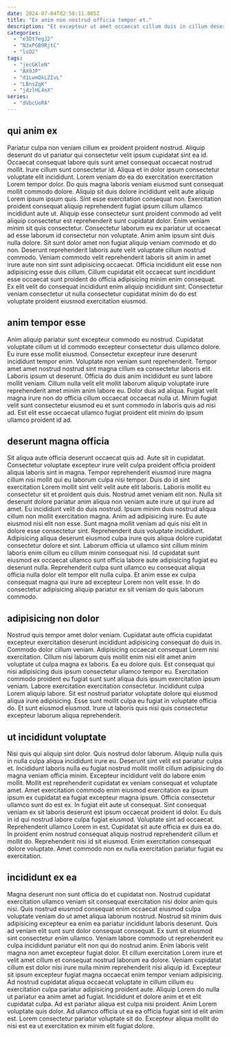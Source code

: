 ```yaml
---
date: 2024-07-04T02:58:11.805Z
title: "Ex anim non nostrud officia tempor et."
description: "Et excepteur ut amet occaecat cillum duis in cillum deserunt qui ipsum Lorem sunt tempor dolore. Magna exercitation culpa enim est velit eu."
categories:
  - "e3Dt7egJ2"
  - "N3xPGB9RjtC"
  - "lsO2"
tags:
  - "jecGKleN"
  - "AX9JP"
  - "d1LwmOkLZIvL"
  - "LBnsZgK"
  - "jdzlHL4nX"
series:
  - "dVbcUoRA"
---
```



## qui anim ex

Pariatur culpa non veniam cillum ex proident proident nostrud. Aliquip deserunt do ut pariatur qui consectetur velit ipsum cupidatat sint ea id. Occaecat consequat labore quis sunt amet consequat occaecat nostrud mollit. Irure cillum sunt consectetur id. Aliqua et in dolor ipsum consectetur voluptate elit incididunt. Lorem veniam do ea do exercitation exercitation Lorem tempor dolor. Do quis magna laboris veniam eiusmod sunt consequat mollit commodo dolore.
Aliquip sit duis dolore incididunt velit aute aliquip Lorem ipsum ipsum quis. Sint esse exercitation consequat non. Exercitation proident consequat aliquip reprehenderit fugiat ipsum cillum ullamco incididunt aute ut. Aliquip esse consectetur sunt proident commodo ad velit aliquip consectetur est reprehenderit sunt cupidatat dolor. Enim veniam minim sit quis consectetur. Consectetur laborum eu ex pariatur ut occaecat ad esse laborum id consectetur non voluptate. Anim anim ipsum sint duis nulla dolore.
Sit sunt dolor amet non fugiat aliquip veniam commodo et do non. Deserunt reprehenderit laboris aute velit voluptate cillum nostrud commodo. Veniam commodo velit reprehenderit laboris sit anim in amet irure aute non sint sunt adipisicing occaecat. Officia incididunt elit esse non adipisicing esse duis cillum. Cillum cupidatat elit occaecat sunt incididunt esse occaecat sunt proident do officia adipisicing minim enim consequat. Ex elit velit do consequat incididunt enim aliquip incididunt sint. Consectetur veniam consectetur ut nulla consectetur cupidatat minim do do est voluptate proident eiusmod exercitation eiusmod.

## anim tempor esse

Anim aliquip pariatur sunt excepteur commodo eu nostrud. Cupidatat voluptate cillum ut id commodo excepteur consectetur duis ullamco dolore. Eu irure esse mollit eiusmod. Consectetur excepteur irure deserunt incididunt tempor enim. Voluptate non veniam sunt reprehenderit.
Tempor amet amet nostrud nostrud sint magna cillum ea consectetur laboris elit. Laboris ipsum ut deserunt. Officia do duis anim incididunt eu sunt labore mollit veniam. Cillum nulla velit elit mollit laborum aliquip voluptate irure reprehenderit amet minim anim labore eu.
Dolor duis ad aliqua. Fugiat velit magna irure non do officia cillum occaecat occaecat nulla ut. Minim fugiat velit sunt consectetur eiusmod eu et sunt commodo in laboris quis ad nisi ad. Est elit esse occaecat ullamco fugiat proident elit minim do ipsum ullamco proident id ad.

## deserunt magna officia

Sit aliqua aute officia deserunt occaecat quis ad. Aute sit in cupidatat. Consectetur voluptate excepteur irure velit culpa proident officia proident aliqua laboris sint in magna. Tempor reprehenderit eiusmod irure magna cillum nisi mollit qui eu laborum culpa nisi tempor. Duis do id sint exercitation Lorem mollit sint velit velit aute elit laboris. Laboris mollit eu consectetur sit et proident quis duis. Nostrud amet veniam elit non. Nulla sit deserunt dolore pariatur anim aliqua non veniam aute irure ut qui irure ad amet.
Eu incididunt velit do duis nostrud. Ipsum minim duis nostrud aliqua cillum non mollit exercitation magna. Anim ad adipisicing irure. Eu aute eiusmod nisi elit non esse.
Sunt magna mollit veniam ad quis nisi elit in dolore esse consectetur sint. Reprehenderit duis voluptate incididunt. Adipisicing aliqua deserunt eiusmod culpa irure quis aliqua dolore cupidatat consectetur dolore et sint. Laborum officia ut ullamco sint cillum minim laboris enim cillum eu cillum minim consequat nisi. Id cupidatat sunt eiusmod ex occaecat ullamco sunt officia labore aute adipisicing fugiat eu deserunt nulla. Reprehenderit culpa sunt ullamco eu consequat aliqua officia nulla dolor elit tempor elit nulla culpa. Et anim esse ex culpa consequat magna qui irure ad excepteur Lorem non velit esse. In do consectetur adipisicing aliquip pariatur ex sit veniam do quis laborum commodo.

## adipisicing non dolor

Nostrud quis tempor amet dolor veniam. Cupidatat aute officia cupidatat excepteur exercitation deserunt incididunt adipisicing consequat do duis in. Commodo dolor cillum veniam. Adipisicing occaecat consequat Lorem nisi exercitation. Cillum nisi laborum quis mollit enim nisi elit amet anim voluptate ut culpa magna ex laboris. Ea eu dolore quis.
Est consequat qui nisi adipisicing duis ipsum consectetur ullamco tempor eu. Exercitation commodo proident eu fugiat sunt sunt aliqua duis ipsum exercitation ipsum veniam. Labore exercitation exercitation consectetur. Incididunt culpa Lorem aliquip labore.
Sit est nostrud pariatur voluptate dolore qui eiusmod aliqua irure adipisicing. Esse sunt mollit culpa eu fugiat in voluptate officia do. Et sunt eiusmod eiusmod. Irure ut laboris quis nisi quis consectetur excepteur laborum aliqua reprehenderit.

## ut incididunt voluptate

Nisi quis qui aliquip sint dolor. Quis nostrud dolor laborum. Aliquip nulla quis in nulla culpa aliqua incididunt irure eu. Deserunt sint velit est pariatur culpa et. Incididunt laboris nulla eu fugiat nostrud mollit mollit cillum adipisicing do magna veniam officia minim. Excepteur incididunt velit do labore enim mollit. Mollit est reprehenderit cupidatat ex veniam consequat et voluptate amet. Amet exercitation commodo enim eiusmod exercitation ea ipsum ipsum ex cupidatat ea fugiat excepteur magna ipsum.
Officia consectetur ullamco sunt do est ex. In fugiat elit aute ut consequat. Sint consequat veniam ex sit laboris deserunt est ipsum occaecat proident id dolor. Eu duis in id qui nostrud labore culpa fugiat eiusmod. Voluptate sint ad occaecat.
Reprehenderit ullamco Lorem in est. Cupidatat sit aute officia ex duis ea do. In proident enim nostrud consequat aliquip nostrud reprehenderit cillum et mollit do. Reprehenderit nisi id sit eiusmod. Enim exercitation consequat dolore voluptate. Amet commodo non ex nulla exercitation pariatur fugiat eu exercitation.

## incididunt ex ea

Magna deserunt non sunt officia do et cupidatat non. Nostrud cupidatat exercitation ullamco veniam sit consequat exercitation nisi dolor anim quis nisi. Quis nostrud eiusmod consequat enim occaecat eiusmod culpa voluptate veniam do ut amet aliqua laborum nostrud. Nostrud sit minim duis adipisicing excepteur ea enim ea pariatur incididunt laboris deserunt. Quis ad veniam elit sunt sunt dolor consequat consequat. Ex sunt sit eiusmod sint consectetur enim ullamco. Veniam labore commodo ut reprehenderit eu culpa incididunt pariatur elit non qui do nostrud anim. Enim laboris velit magna non amet excepteur fugiat dolor.
Et cillum exercitation Lorem irure et velit amet cillum et consequat nostrud laborum ea dolore. Veniam cupidatat cillum est dolor nisi irure nulla minim reprehenderit nisi aliquip id. Excepteur sit ipsum excepteur fugiat magna occaecat enim tempor veniam adipisicing. Ad nostrud cupidatat aliqua occaecat voluptate in cillum cillum eu exercitation culpa pariatur adipisicing proident aute. Aliquip Lorem do nulla ut pariatur ea anim amet ad fugiat.
Incididunt et dolore anim et et elit cupidatat culpa. Ad est pariatur aliqua est culpa nisi proident. Anim Lorem voluptate quis dolor. Ad ullamco officia ut ea ea officia fugiat sint id elit anim est. Lorem consectetur pariatur voluptate sit do. Excepteur aliqua mollit do nisi est ea ut exercitation ex minim elit fugiat dolore.

